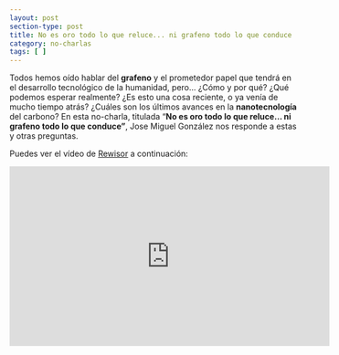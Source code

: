 ```yaml
---
layout: post
section-type: post
title: No es oro todo lo que reluce... ni grafeno todo lo que conduce
category: no-charlas
tags: [ ]
---
```


Todos hemos oído hablar del **grafeno** y el prometedor papel que tendrá en el desarrollo tecnológico de la humanidad, pero... ¿Cómo y por qué? ¿Qué podemos esperar realmente? ¿Es esto una cosa reciente, o ya venía de mucho tiempo atrás? ¿Cuáles son los últimos avances en la **nanotecnología** del carbono? 
En esta no-charla, titulada
“**No es oro todo lo que reluce… ni grafeno todo lo que conduce”**, Jose Miguel González nos responde a estas y otras preguntas.
 
Puedes ver el vídeo de 
[Rewisor](http://www.rewisor.com/) a continuación:
 
 <iframe style="display: block;margin: auto;" width="560px" height="315px" src="https://www.youtube.com/embed/gtBDiuoAPow?rel=0&amp;showinfo=0" frameborder="0"></iframe>